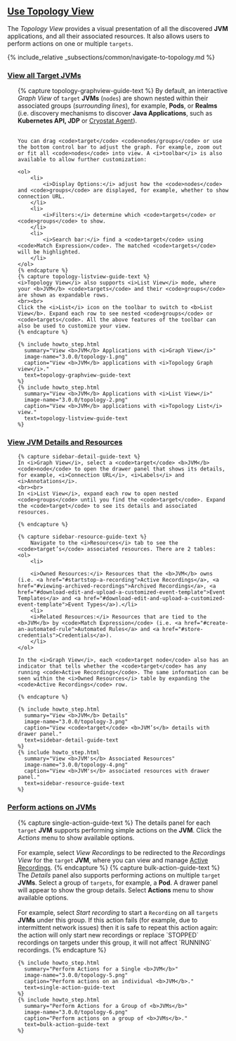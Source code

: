 ## [Use Topology View](#use-topology-view)

The *Topology View* provides a visual presentation of all the discovered **JVM** applications, and all their associated resources. It also allows users to perform actions on one or multiple `targets`.

{% include_relative _subsections/common/navigate-to-topology.md %}

### [View all Target JVMs](#view-all-target-jvms)

<ol>
    {% capture topology-graphview-guide-text %}
    By default, an interactive <i>Graph View</i> of <code>target</code> <b>JVMs</b> (<code>nodes</code>) are shown nested within their associated groups (<i>surrounding lines</i>), for example, <b>Pods</b>, or <b>Realms</b> (i.e. discovery mechanisms to discover <b>Java Applications</b>, such as <b>Kubernetes API, JDP</b> or <a href="#using-the-cryostat-agent">Cryostat Agent</a>).
    <br><br>

    You can drag <code>target</code> <code>nodes/groups</code> or use the bottom control bar to adjust the graph. For example, zoom out or fit all <code>nodes</code> into view. A <i>toolbar</i> is also available to allow further customization:

    <ol>
        <li>
            <i>Display Options:</i> adjust how the <code>nodes</code> and <code>groups</code> are displayed, for example, whether to show connection URL.
        </li>
        <li>
            <i>Filters:</i> determine which <code>targets</code> or <code>groups</code> to show.
        </li>
        <li>
            <i>Search bar:</i> find a <code>target</code> using <code>Match Expression</code>. The matched <code>targets</code> will be highlighted.
        </li>
    </ol>
    {% endcapture %}
    {% capture topology-listview-guide-text %}
    <i>Topology View</i> also supports <i>List View</i> mode, where your <b>JVM</b> <code>targets</code> and their <code>groups</code> are shown as expandable rows.
    <br><br>
    Click the <i>List</i> icon on the toolbar to switch to <b>List View</b>. Expand each row to see nested <code>groups</code> or <code>targets</code>. All the above features of the toolbar can also be used to customize your view.
    {% endcapture %}

    {% include howto_step.html
      summary="View <b>JVM</b> Applications with <i>Graph View</i>"
      image-name="3.0.0/topology-1.png"
      caption="View <b>JVM</b> applications with <i>Topology Graph view</i>."
      text=topology-graphview-guide-text
    %}
    {% include howto_step.html
      summary="View <b>JVM</b> Applications with <i>List View</i>"
      image-name="3.0.0/topology-2.png"
      caption="View <b>JVM</b> applications with <i>Topology List</i> view."
      text=topology-listview-guide-text
    %}
</ol>

### [View JVM Details and Resources](#view-jvm-details-and-resources)
<ol>

    {% capture sidebar-detail-guide-text %}
    In <i>Graph View</i>, select a <code>target</code> <b>JVM</b> <code>node</code> to open the drawer panel that shows its details, for example, <i>Connection URL</i>, <i>Labels</i> and <i>Annotations</i>.
    <br><br>
    In <i>List View</i>, expand each row to open nested <code>groups</code> until you find the <code>target</code>. Expand the <code>target</code> to see its details and associated resources.

    {% endcapture %}

    {% capture sidebar-resource-guide-text %}
        Navigate to the <i>Resources</i> tab to see the <code>target’s</code> associated resources. There are 2 tables:
    <ol>
        <li>
        
        <i>Owned Resources:</i> Resources that the <b>JVM</b> owns (i.e. <a href="#startstop-a-recording">Active Recordings</a>, <a href="#viewing-archived-recordings">Archived Recordings</a>, <a href="#download-edit-and-upload-a-customized-event-template">Event Templates</a> and <a href="#download-edit-and-upload-a-customized-event-template">Event Types</a>).</li>
        <li>
        <i>Related Resources:</i> Resources that are tied to the <b>JVM</b> by <code>Match Expression</code> (i.e. <a href="#create-an-automated-rule">Automated Rules</a> and <a href="#store-credentials">Credentials</a>).
        </li>
    </ol>

    In the <i>Graph View</i>, each <code>target node</code> also has an indicator that tells whether the <code>target</code> has any running <code>Active Recordings</code>. The same information can be seen within the <i>Owned Resources</i> table by expanding the <code>Active Recordings</code> row.

    {% endcapture %}

    {% include howto_step.html
      summary="View <b>JVM</b> Details"
      image-name="3.0.0/topology-3.png"
      caption="View <code>target</code> <b>JVM’s</b> details with drawer panel."
      text=sidebar-detail-guide-text
    %}
    {% include howto_step.html
      summary="View <b>JVM's</b> Associated Resources"
      image-name="3.0.0/topology-4.png"
      caption="View <b>JVM's</b> associated resources with drawer panel."
      text=sidebar-resource-guide-text
    %}
</ol>

### [Perform actions on JVMs](#perform-actions-on-jvms)

<ol>
    {% capture single-action-guide-text %}
    The details panel for each <code>target</code> <b>JVM</b> supports performing simple actions on the <b>JVM</b>. Click the <i>Actions</i> menu to show available options.
    <br><br>
    For example, select <i>View Recordings</i> to be redirected to the <i>Recordings View</i> for the <code>target</code> <b>JVM</b>, where you can view and manage <a href="#startstop-a-recording">Active Recordings</a>.
    {% endcapture %}
    {% capture bulk-action-guide-text %}
    The <i>Details</i> panel also supports performing actions on multiple <code>target</code> <b>JVMs</b>. Select a group of <code>targets</code>, for example, a <b>Pod</b>. A drawer panel will appear to show the group details. Select <b>Actions</b> menu to show available options.
    <br><br>
    For example, select <i>Start recording</i> to start a <code>Recording</code> on all <code>targets</code> <b>JVMs</b> under this group. If this action fails (for example, due to intermittent network issues) then it is safe to repeat this action again: the action will only start new recordings or replace `STOPPED` recordings on targets under this group, it will not affect `RUNNING` recordings.
    {% endcapture %}

    {% include howto_step.html
      summary="Perform Actions for a Single <b>JVM</b>"
      image-name="3.0.0/topology-5.png"
      caption="Perform actions on an individual <b>JVM</b>."
      text=single-action-guide-text
    %}
    {% include howto_step.html
      summary="Perform Actions for a Group of <b>JVMs</b>"
      image-name="3.0.0/topology-6.png"
      caption="Perform actions on a group of <b>JVMs</b>."
      text=bulk-action-guide-text
    %}
</ol>
